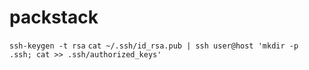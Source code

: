 # packstack
`ssh-keygen -t rsa`
`cat ~/.ssh/id_rsa.pub | ssh user@host 'mkdir -p .ssh; cat >> .ssh/authorized_keys'`
